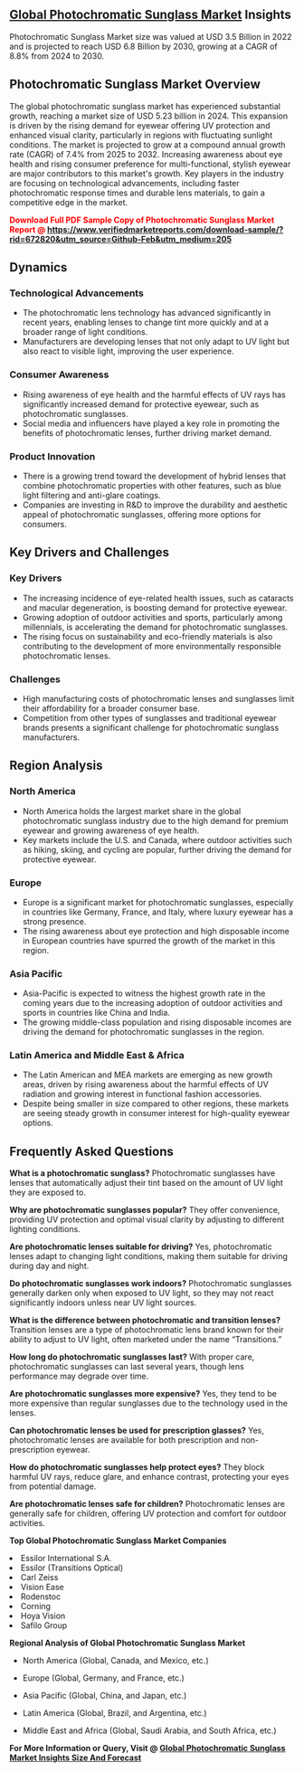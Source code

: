 <h2><a href="https://www.verifiedmarketreports.com/download-sample/?rid=672820&amp;utm_source=Github&amp;utm_medium=205" target="_blank">Global Photochromatic Sunglass Market</a> Insights</h2><p>Photochromatic Sunglass Market size was valued at USD 3.5 Billion in 2022 and is projected to reach USD 6.8 Billion by 2030, growing at a CAGR of 8.8% from 2024 to 2030.</p><p> <h2>Photochromatic Sunglass Market Overview</h2> <p>The global photochromatic sunglass market has experienced substantial growth, reaching a market size of USD 5.23 billion in 2024. This expansion is driven by the rising demand for eyewear offering UV protection and enhanced visual clarity, particularly in regions with fluctuating sunlight conditions. The market is projected to grow at a compound annual growth rate (CAGR) of 7.4% from 2025 to 2032. Increasing awareness about eye health and rising consumer preference for multi-functional, stylish eyewear are major contributors to this market's growth. Key players in the industry are focusing on technological advancements, including faster photochromatic response times and durable lens materials, to gain a competitive edge in the market.</p> <p><strong><p><span class=""><span style="color: #ff0000;"><strong>Download Full PDF Sample Copy of Photochromatic Sunglass Market Report</strong> @ </span><a href="https://www.verifiedmarketreports.com/download-sample/?rid=672820&amp;utm_source=Github-Feb&amp;utm_medium=205" target="_blank">https://www.verifiedmarketreports.com/download-sample/?rid=672820&amp;utm_source=Github-Feb&amp;utm_medium=205</a></span></p></strong></p> <h2>Dynamics</h2> <h3>Technological Advancements</h3> <ul> <li>The photochromatic lens technology has advanced significantly in recent years, enabling lenses to change tint more quickly and at a broader range of light conditions.</li> <li>Manufacturers are developing lenses that not only adapt to UV light but also react to visible light, improving the user experience.</li> </ul> <h3>Consumer Awareness</h3> <ul> <li>Rising awareness of eye health and the harmful effects of UV rays has significantly increased demand for protective eyewear, such as photochromatic sunglasses.</li> <li>Social media and influencers have played a key role in promoting the benefits of photochromatic lenses, further driving market demand.</li> </ul> <h3>Product Innovation</h3> <ul> <li>There is a growing trend toward the development of hybrid lenses that combine photochromatic properties with other features, such as blue light filtering and anti-glare coatings.</li> <li>Companies are investing in R&D to improve the durability and aesthetic appeal of photochromatic sunglasses, offering more options for consumers.</li> </ul> <h2>Key Drivers and Challenges</h2> <h3>Key Drivers</h3> <ul> <li>The increasing incidence of eye-related health issues, such as cataracts and macular degeneration, is boosting demand for protective eyewear.</li> <li>Growing adoption of outdoor activities and sports, particularly among millennials, is accelerating the demand for photochromatic sunglasses.</li> <li>The rising focus on sustainability and eco-friendly materials is also contributing to the development of more environmentally responsible photochromatic lenses.</li> </ul> <h3>Challenges</h3> <ul> <li>High manufacturing costs of photochromatic lenses and sunglasses limit their affordability for a broader consumer base.</li> <li>Competition from other types of sunglasses and traditional eyewear brands presents a significant challenge for photochromatic sunglass manufacturers.</li> </ul> <h2>Region Analysis</h2> <h3>North America</h3> <ul> <li>North America holds the largest market share in the global photochromatic sunglass industry due to the high demand for premium eyewear and growing awareness of eye health.</li> <li>Key markets include the U.S. and Canada, where outdoor activities such as hiking, skiing, and cycling are popular, further driving the demand for protective eyewear.</li> </ul> <h3>Europe</h3> <ul> <li>Europe is a significant market for photochromatic sunglasses, especially in countries like Germany, France, and Italy, where luxury eyewear has a strong presence.</li> <li>The rising awareness about eye protection and high disposable income in European countries have spurred the growth of the market in this region.</li> </ul> <h3>Asia Pacific</h3> <ul> <li>Asia-Pacific is expected to witness the highest growth rate in the coming years due to the increasing adoption of outdoor activities and sports in countries like China and India.</li> <li>The growing middle-class population and rising disposable incomes are driving the demand for photochromatic sunglasses in the region.</li> </ul> <h3>Latin America and Middle East & Africa</h3> <ul> <li>The Latin American and MEA markets are emerging as new growth areas, driven by rising awareness about the harmful effects of UV radiation and growing interest in functional fashion accessories.</li> <li>Despite being smaller in size compared to other regions, these markets are seeing steady growth in consumer interest for high-quality eyewear options.</li> </ul> <h2>Frequently Asked Questions</h2> <p><strong>What is a photochromatic sunglass?</strong> Photochromatic sunglasses have lenses that automatically adjust their tint based on the amount of UV light they are exposed to.</p> <p><strong>Why are photochromatic sunglasses popular?</strong> They offer convenience, providing UV protection and optimal visual clarity by adjusting to different lighting conditions.</p> <p><strong>Are photochromatic lenses suitable for driving?</strong> Yes, photochromatic lenses adapt to changing light conditions, making them suitable for driving during day and night.</p> <p><strong>Do photochromatic sunglasses work indoors?</strong> Photochromatic sunglasses generally darken only when exposed to UV light, so they may not react significantly indoors unless near UV light sources.</p> <p><strong>What is the difference between photochromatic and transition lenses?</strong> Transition lenses are a type of photochromatic lens brand known for their ability to adjust to UV light, often marketed under the name “Transitions.”</p> <p><strong>How long do photochromatic sunglasses last?</strong> With proper care, photochromatic sunglasses can last several years, though lens performance may degrade over time.</p> <p><strong>Are photochromatic sunglasses more expensive?</strong> Yes, they tend to be more expensive than regular sunglasses due to the technology used in the lenses.</p> <p><strong>Can photochromatic lenses be used for prescription glasses?</strong> Yes, photochromatic lenses are available for both prescription and non-prescription eyewear.</p> <p><strong>How do photochromatic sunglasses help protect eyes?</strong> They block harmful UV rays, reduce glare, and enhance contrast, protecting your eyes from potential damage.</p> <p><strong>Are photochromatic lenses safe for children?</strong> Photochromatic lenses are generally safe for children, offering UV protection and comfort for outdoor activities.</p> </p><p><strong>Top Global Photochromatic Sunglass Market Companies</strong></p><div data-test-id=""><p><li>Essilor International S.A.</li><li> Essilor (Transitions Optical)</li><li> Carl Zeiss</li><li> Vision Ease</li><li> Rodenstoc</li><li> Corning</li><li> Hoya Vision</li><li> Safilo Group</li></p><div><strong>Regional Analysis of&nbsp;Global Photochromatic Sunglass Market</strong></div><ul><li dir="ltr"><p dir="ltr">North America&nbsp;(Global, Canada, and Mexico, etc.)</p></li><li dir="ltr"><p dir="ltr">Europe (Global, Germany, and France, etc.)</p></li><li dir="ltr"><p dir="ltr">Asia Pacific&nbsp;(Global, China, and Japan, etc.)</p></li><li dir="ltr"><p dir="ltr">Latin America&nbsp;(Global, Brazil, and Argentina, etc.)</p></li><li dir="ltr">Middle East and Africa&nbsp;(Global, Saudi Arabia, and South Africa, etc.)</li></ul><p><strong>For More Information or Query, Visit @&nbsp;</strong><strong><a href="https://www.verifiedmarketreports.com/product/photochromatic-sunglass-market/?utm_source=Github&amp;utm_medium=205" target="_blank">Global Photochromatic Sunglass Market Insights Size And Forecast</a></strong></p></div>
